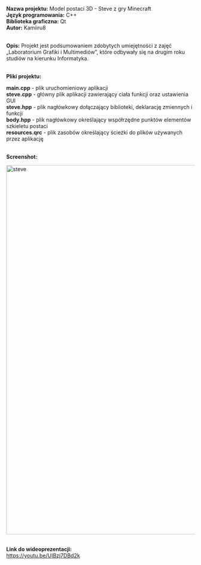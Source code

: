 <b>Nazwa projektu:</b> Model postaci 3D - Steve z gry Minecraft <br/>
<b>Język programowania:</b> C++ <br/>
<b>Biblioteka graficzna:</b> Qt <br/>
<b>Autor:</b> Kamiiru8<br/><br/>

<b>Opis:</b> Projekt jest podsumowaniem zdobytych umiejętności z zajęć „Laboratorium Grafiki i Multimediów”, które odbywały się na drugim roku studiów na kierunku Informatyka.<br/><br/>

<b>Pliki projektu:</b><br/>

<b>main.cpp</b> - plik uruchomieniowy aplikacji<br/>
<b>steve.cpp</b> - główny plik aplikacji zawierający ciała funkcji oraz ustawienia GUI<br/>
<b>steve.hpp</b> - plik nagłówkowy dołączający biblioteki, deklarację zmiennych i funkcji<br/>
<b>body.hpp</b> - plik nagłówkowy określający współrzędne punktów elementów szkieletu postaci <br/>
<b>resources.qrc</b> - plik zasobów określający ścieżki do plików używanych przez aplikację<br/></br>

<b>Screenshot:</b><br/>

<img width="987" alt="steve" src="https://user-images.githubusercontent.com/29763402/27771396-f6da87a2-5f4d-11e7-9baa-88bcbeadc329.png"><br/><br/>

<b>Link do wideoprezentacji:</b><br/>
https://youtu.be/UIBzj7DBd2k
